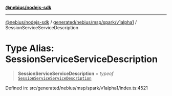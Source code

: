 [**@nebius/nodejs-sdk**](../../../../../../README.md)

---

[@nebius/nodejs-sdk](../../../../../../README.md) / [generated/nebius/msp/spark/v1alpha1](../README.md) / SessionServiceServiceDescription

# Type Alias: SessionServiceServiceDescription

> **SessionServiceServiceDescription** = _typeof_ [`SessionServiceServiceDescription`](../variables/SessionServiceServiceDescription.md)

Defined in: src/generated/nebius/msp/spark/v1alpha1/index.ts:4521
